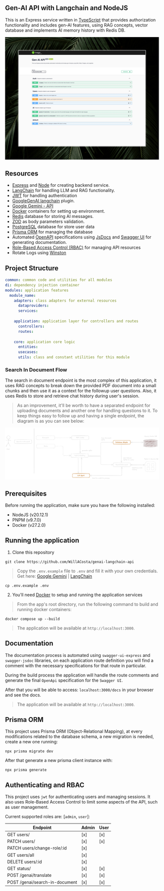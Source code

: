 ## Gen-AI API with Langchain and NodeJS

This is an Express service written in [TypeScript](https://www.typescriptlang.org/) that provides authorization functionality and includes gen-AI features, using RAG concepts, vector database and implements AI memory history with Redis DB.

![Swagger UI screenshot](docs/docs-screenshot.jpeg 'Swagger UI screenshot')

## Resources

- [Express](https://expressjs.com/) and [Node](https://nodejs.org/en/) for creating backend service.
- [LangChain](https://js.langchain.com/docs/introduction/) for handling LLM and RAG functionality.
- [JWT](https://jwt.io/) for handling authentication
- [GoogleGenAI langchain](https://v02.api.js.langchain.com/modules/_langchain_google_genai.html) plugin.
- [Google Gemini - API](https://ai.google.dev/)
- [Docker](https://docs.docker.com/) containers for setting up environment.
- [Redis](https://redis.io/) database for storing AI messages.
- [ZOD](https://zod.dev/) as body parameters validation.
- [PostgreSQL](https://www.postgresql.org/) database for store user data
- [Prisma ORM](https://www.prisma.io/) for managing the database
- Automated [OpenAPI](https://www.openapis.org/what-is-openapi) specifications using [JsDocs](https://jsdoc.app/) and [Swagger UI](https://swagger.io/tools/swagger-ui/) for generating documentation.
- [Role-Based Access Control (RBAC)](https://www.redhat.com/en/topics/security/what-is-role-based-access-control) for managing API resources
- Rotate Logs using [Winston](https://github.com/winstonjs/winston)

## Project Structure

```yaml
common: common code and utilities for all modules
di: dependency injection container
modules: application features
  module_name:
    adapters: class adapters for external resources
      dataproviders:
      services:

    application: application layer for controllers and routes
      controllers:
      routes:

    core: application core logic
      entities:
      usecases:
      utils: class and constant utilities for this module
```

### Search In Document Flow

The search in document endpoint is the most complex of this application, it uses RAG concepts to break down the provided
PDF document into a small chunks and then use it as a context for the followup user questions. Also, it uses Redis to store
and retrieve chat history during user's session.

> As an improvement, it'll be worth to have a separated endpoint for uploading documents and another one for handling questions
> to it. To keep things easy to follow up and having a single endpoint, the diagram is as you can see below:

![GenAI Search in Document Flow](docs/genai-flow.png 'GenAI Search in Document Flow')

## Prerequisites

Before running the application, make sure you have the following installed:

- NodeJS (v20.12.1)
- PNPM (v9.7.0)
- Docker (v27.2.0)

## Running the application

1. Clone this repository

```shell
git clone https://github.com/WillACosta/genai-langchain-api
```

> Copy the `.env.example` file to `.env` and fill it with your own credentials. Get here:
> [Google Gemini](https://ai.google.dev/) | [LangChain](https://js.langchain.com/docs/introduction/)

```shell
cp .env.example .env
```

2. You'll need [Docker](https://docs.docker.com/) to setup and running the application services

> From the app's root directory, run the following command to build and running docker containers:

```shell
docker compose up --build
```

> The application will be available at `http://localhost:3000`.<br>

## Documentation

The documentation process is automated using `swagger-ui-express` and `swagger-jsdoc` libraries, on each application route definition you will find a comment with the necessary specifications for that route in particular.

During the build process the application will handle the route comments and generate the final `OpenApi` specification for the `Swagger UI`.

After that you will be able to access: `localhost:3000/docs` in your browser and see the docs.

> The application will be available at `http://localhost:3000`.

## Prisma ORM

This project uses Prisma ORM (Object-Relational Mapping), at every modifications related to the database schema,
a new migration is needed, create a new one running:

```shell
npx prisma migrate dev
```

After that generate a new prisma client instance with:

```shell
npx prisma generate
```

## Authenticating and RBAC

This project uses `jwt` for authenticating users and managing sessions. It also uses Role-Based Access Control to limit some aspects of the API, such as user management.

Current supported roles are: [`admin`, `user`]:

| Endpoint                       | Admin | User |
| ------------------------------ | ----- | ---- |
| GET users/                     | [x]   | [x]  |
| PATCH users/                   | [x]   | [x]  |
| PATCH users/change-role/:id    | [x]   |      |
| GET users/all                  | [x]   |      |
| DELETE users/:id               | [x]   |      |
| GET status/                    | [x]   | [x]  |
| POST /genai/translate          | [x]   | [x]  |
| POST /genai/search-in-document | [x]   | [x]  |
